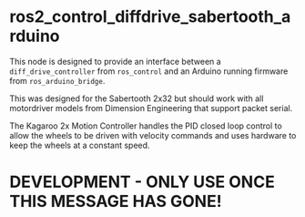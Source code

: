# ros2_control_diffdrive_sabertooth_arduino


This node is designed to provide an interface between a `diff_drive_controller` from `ros_control` and an Arduino running firmware from `ros_arduino_bridge`.

This was designed for the Sabertooth 2x32 but should work with all motordriver models from Dimension Engineering that support packet serial.

The Kagaroo 2x Motion Controller handles the PID closed loop control to allow the wheels to be driven with velocity commands and uses hardware to keep the wheels at a constant speed.

# DEVELOPMENT - ONLY USE ONCE THIS MESSAGE HAS GONE!
